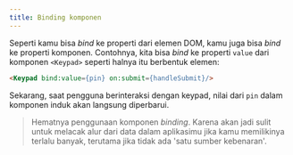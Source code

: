```yaml
---
title: Binding komponen
---
```


Seperti kamu bisa *bind* ke properti dari elemen DOM, kamu juga bisa *bind* ke properti komponen. Contohnya, kita bisa *bind* ke properti `value` dari komponen `<Keypad>` seperti halnya itu berbentuk elemen:

```html
<Keypad bind:value={pin} on:submit={handleSubmit}/>
```

Sekarang, saat pengguna berinteraksi dengan keypad, nilai dari `pin` dalam komponen induk akan langsung diperbarui.

> Hematnya penggunaan komponen *binding*. Karena akan jadi sulit untuk melacak alur dari data dalam aplikasimu jika kamu memilikinya terlalu banyak, terutama jika tidak ada 'satu sumber kebenaran'.
